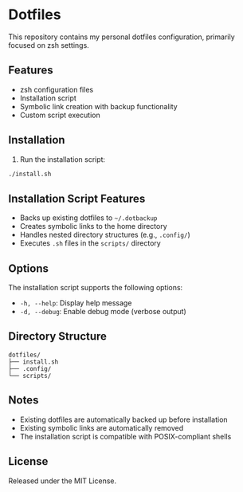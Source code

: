 # Dotfiles

This repository contains my personal dotfiles configuration, primarily focused on zsh settings.

## Features

- zsh configuration files
- Installation script
- Symbolic link creation with backup functionality
- Custom script execution

## Installation

1. Run the installation script:
```bash
./install.sh
```

## Installation Script Features

- Backs up existing dotfiles to `~/.dotbackup`
- Creates symbolic links to the home directory
- Handles nested directory structures (e.g., `.config/`)
- Executes `.sh` files in the `scripts/` directory

## Options

The installation script supports the following options:

- `-h, --help`: Display help message
- `-d, --debug`: Enable debug mode (verbose output)

## Directory Structure

```
dotfiles/
├── install.sh
├── .config/
└── scripts/
```

## Notes

- Existing dotfiles are automatically backed up before installation
- Existing symbolic links are automatically removed
- The installation script is compatible with POSIX-compliant shells

## License

Released under the MIT License. 
